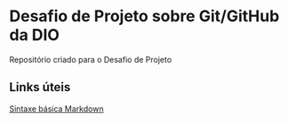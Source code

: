 # Desafio de Projeto sobre Git/GitHub da DIO
Repositório criado para o Desafio de Projeto

## Links úteis
[Sintaxe básica Markdown](https://www.markdownguide.org/basic-syntax/)
